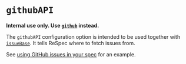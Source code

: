 # `githubAPI`

**Internal use only. Use [`github`](github) instead.**

The `githubAPI` configuration option is intended to be used together with [`issueBase`](issueBase). It tells ReSpec where to fetch issues from.

See [using GitHub issues in your spec](Referencing-GitHub-issues-in-your-spec) for an example.
